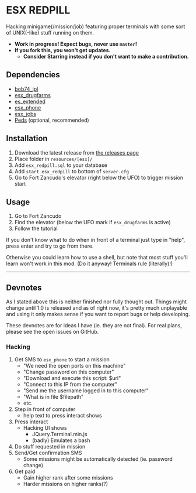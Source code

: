# ESX REDPILL

Hacking minigame(/mission/job) featuring proper terminals with some sort of UNIX(-like) stuff running on them.

- **Work in progress! Expect bugs, never use `master`!**
- **If you fork this, you won't get updates.** 
    - **Consider Starring instead if you don't want to make a contribution.**

## Dependencies

- [bob74_ipl](https://github.com/Bob74/bob74_ipl/)
- [esx_drugfarms](https://github.com/lfuelling/esx_drugfarms/)
- [es_extended](https://github.com/ESX-Org/es_extended)
- [esx_phone](https://github.com/ESX-Org/esx_phone)
- [esx_jobs](https://github.com/ESX-Org/esx_jobs)
- [Peds](https://github.com/SFL-Master/Peds) (optional, recommended)

## Installation

1. Download the latest release from [the releases page](https://github.com/lfuelling/esx_redpill/releases)
2. Place folder in `resources/[esx]/`
3. Add `esx_redpill.sql` to your database
4. Add `start esx_redpill` to bottom of `server.cfg`
5. Go to Fort Zancudo's elevator (right below the UFO) to trigger mission start

## Usage

1. Go to Fort Zancudo
2. Find the elevator (below the UFO mark if `esx_drugfarms` is active)
3. Follow the tutorial

If you don't know what to do when in front of a terminal just type in "help", press enter and try to go from there. 

Otherwise you could learn how to use a shell, but note that most stuff you'll learn won't work in this mod. (Do it anyway! Terminals rule (literally)!)

-------------------------

## Devnotes

As I stated above this is neither finished nor fully thought out. 
Things might change until 1.0 is released and as of right now, it's pretty much unplayable and using it only makes sense if you want to report bugs or help developing.

These devnotes are for ideas I have (ie. they are not final). For real plans, please see the open issues on GitHub.

### Hacking

1. Get SMS to `esx_phone` to start a mission
    - "We need the open ports on this machine"
    - "Change password on this computer"
    - "Download and execute this script: $url"
    - "Connect to this IP from the computer"
    - "Send me the username logged in to this computer"
    - "What is in file $filepath"
    - etc.
1. Step in front of computer
    - help text to press interact shows
2. Press interact
    - Hacking UI shows
        - JQuery.Terminal.min.js
        - (badly) Emulates a bash
3. Do stuff requested in mission
4. Send/Get confirmation SMS
    - Some missions might be automatically detected (ie. password change)
5. Get paid
    - Gain higher rank after some missions
    - Harder missions on higher ranks(?)
